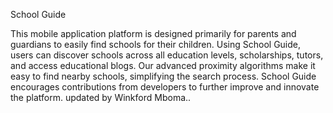 School Guide

This mobile application platform is designed primarily for parents and guardians to easily find schools for their children. Using School Guide, users can discover schools across all education levels, scholarships, tutors, and access educational blogs. Our advanced proximity algorithms make it easy to find nearby schools, simplifying the search process. School Guide encourages contributions from developers to further improve and innovate the platform. 
updated by Winkford Mboma..
